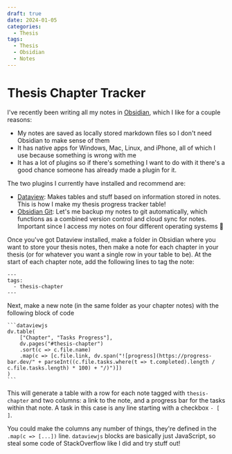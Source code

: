 ```yaml
---
draft: true 
date: 2024-01-05 
categories:
  - Thesis
tags:
  - Thesis
  - Obsidian
  - Notes
---
```


# Thesis Chapter Tracker

I've recently been writing all my notes in [Obsidian](https://obsidian.md/), which I like for a couple reasons:

<!-- more -->

- My notes are saved as locally stored markdown files so I don't need Obsidian to make sense of them
- It has native apps for Windows, Mac, Linux, and iPhone, all of which I use because something is wrong with me
- It has a lot of plugins so if there's something I want to do with it there's a good chance someone has already made a plugin for it.

The two plugins I currently have installed and recommend are:

- [Dataview](https://github.com/blacksmithgu/obsidian-dataview): Makes tables and stuff based on information stored in notes. This is how I make my thesis progress tracker table!
- [Obsidian Git](https://github.com/denolehov/obsidian-git): Let's me backup my notes to git automatically, which functions as a combined version control and cloud sync for notes. Important since I access my notes on four different operating systems 🤪

Once you've got Dataview installed, make a folder in Obsidian where you want to store your thesis notes, then make a note for each chapter in your thesis (or for whatever you want a single row in your table to be).
At the start of each chapter note, add the following lines to tag the note:
```
---
tags:
  - thesis-chapter
---
```
Next, make a new note (in the same folder as your chapter notes) with the following block of code
````
```dataviewjs
dv.table(
	["Chapter", "Tasks Progress"], 
	dv.pages("#thesis-chapter")
	.sort(c => c.file.name)
	.map(c => [c.file.link, dv.span("![progress](https://progress-bar.dev/" + parseInt((c.file.tasks.where(t => t.completed).length / c.file.tasks.length) * 100) + "/)")])
)
```
````
This will generate a table with a row for each note tagged with `thesis-chapter` and two columns: a link to the note, and a progress bar for the tasks within that note.
A task in this case is any line starting with a checkbox `- [ ]`.

You could make the columns any number of things, they're defined in the `.map(c => [...])` line. `dataviewjs` blocks are basically just JavaScript, so steal some code of StackOverflow like I did and try stuff out! 